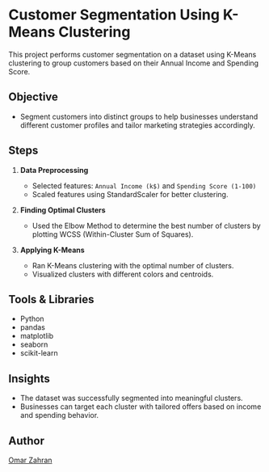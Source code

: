 # Customer Segmentation Using K-Means Clustering

This project performs customer segmentation on a dataset using K-Means clustering to group customers based on their Annual Income and Spending Score.

## Objective

- Segment customers into distinct groups to help businesses understand different customer profiles and tailor marketing strategies accordingly.

## Steps

1. **Data Preprocessing**  
   - Selected features: `Annual Income (k$)` and `Spending Score (1-100)`
   - Scaled features using StandardScaler for better clustering.

2. **Finding Optimal Clusters**  
   - Used the Elbow Method to determine the best number of clusters by plotting WCSS (Within-Cluster Sum of Squares).

3. **Applying K-Means**  
   - Ran K-Means clustering with the optimal number of clusters.
   - Visualized clusters with different colors and centroids.

## Tools & Libraries

- Python
- pandas
- matplotlib
- seaborn
- scikit-learn

## Insights

- The dataset was successfully segmented into meaningful clusters.
- Businesses can target each cluster with tailored offers based on income and spending behavior.

## Author

[Omar Zahran](https://www.linkedin.com/in/omarzahran22/)
